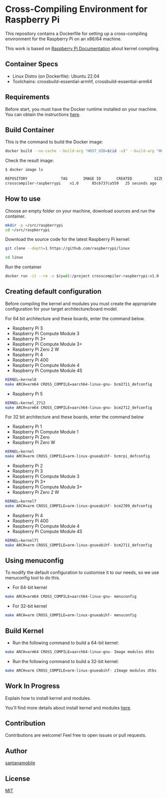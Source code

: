 # Cross-Compiling Environment for Raspberry Pi

This repository contains a Dockerfile for setting up a cross-compiling environment for the Raspberry Pi on an x86/64 machine.

This work is based on [Raspberry Pi Documentation](https://www.raspberrypi.com/documentation/computers/linux_kernel.html#cross-compile-the-kernel) about kernel compiling.

## Container Specs

- Linux Distro (on Dockerfile): Ubuntu 22.04
- Toolchains: crossbuild-essential-armhf, crossbuild-essential-arm64

## Requirements

Before start, you must have the Docker runtime installed on your machine. You can obtain the instructions [here](https://docs.docker.com/get-docker/).

## Build Container

This is the command to build the Docker image:

```bash
docker build --no-cache --build-arg "HOST_UID=$(id -u)" --build-arg "HOST_GID=$(id -g)" --rm -f "Dockerfile" -t crosscompiler-raspberrypi:v1.0 .
```

Check the result image:

```bash
$ docker image ls

REPOSITORY               TAG       IMAGE ID       CREATED          SIZE
crosscompiler-raspberrypi    v1.0      85c6737ca559   25 seconds ago   917MB
```

## How to use

Choose an empty folder on your machine, download sources and run the container.

```bash
mkdir -p ~/src/raspberrypi
cd ~/src/raspberrypi
```

Download the source code for the latest Raspberry Pi kernel:

```bash
git clone --depth=1 https://github.com/raspberrypi/linux
```

```bash
cd linux
```

Run the container

```bash
docker run -it --rm -v $(pwd):/project crosscompiler-raspberrypi:v1.0
```

## Creating default configuration

Before compiling the kernel and modules you must create the appropriate configuration for your target architecture/board model.

For 64 bit architecture and these boards, enter the command below.

- Raspberry Pi 3
- Raspberry Pi Compute Module 3
- Raspberry Pi 3+
- Raspberry Pi Compute Module 3+
- Raspberry Pi Zero 2 W
- Raspberry Pi 4
- Raspberry Pi 400
- Raspberry Pi Compute Module 4
- Raspberry Pi Compute Module 4S

```bash
KERNEL=kernel8
make ARCH=arm64 CROSS_COMPILE=aarch64-linux-gnu- bcm2711_defconfig
```

- Raspberry Pi 5

```bash
KERNEL=kernel_2712
make ARCH=arm64 CROSS_COMPILE=aarch64-linux-gnu- bcm2712_defconfig
```

For 32 bit architecture and these boards, enter the command below

- Raspberry Pi 1
- Raspberry Pi Compute Module 1
- Raspberry Pi Zero
- Raspberry Pi Zero W

```bash
KERNEL=kernel
make ARCH=arm CROSS_COMPILE=arm-linux-gnueabihf- bcmrpi_defconfig
```

- Raspberry Pi 2
- Raspberry Pi 3
- Raspberry Pi Compute Module 3
- Raspberry Pi 3+
- Raspberry Pi Compute Module 3+
- Raspberry Pi Zero 2 W

```bash
KERNEL=kernel7
make ARCH=arm CROSS_COMPILE=arm-linux-gnueabihf- bcm2709_defconfig
```

- Raspberry Pi 4
- Raspberry Pi 400
- Raspberry Pi Compute Module 4
- Raspberry Pi Compute Module 4S

```bash
KERNEL=kernel7l
make ARCH=arm CROSS_COMPILE=arm-linux-gnueabihf- bcm2711_defconfig
```

## Using menuconfig

To modify the default configuration to customise it to our needs, so we use menuconfig tool to do this.

- For 64-bit kernel

```bash
make ARCH=arm64 CROSS_COMPILE=aarch64-linux-gnu- menuconfig
```

- For 32-bit kernel

```bash
make ARCH=arm CROSS_COMPILE=arm-linux-gnueabihf- menuconfig
```

## Build Kernel

- Run the following command to build a 64-bit kernel:

```bash
make ARCH=arm64 CROSS_COMPILE=aarch64-linux-gnu- Image modules dtbs
```

- Run the following command to build a 32-bit kernel:

```bash
make ARCH=arm CROSS_COMPILE=arm-linux-gnueabihf- zImage modules dtbs
```

## Work In Progress

Explain how to install kernel and modules.

You'll find more details about install kernel and modules [here](https://www.raspberrypi.com/documentation/computers/linux_kernel.html#cross-compile-the-kernel).

## Contribution

Contributions are welcome! Feel free to open issues or pull requests.

## Author

[santanamobile](https://www.github.com/santanamobile)

## License

[MIT](https://choosealicense.com/licenses/mit/)

